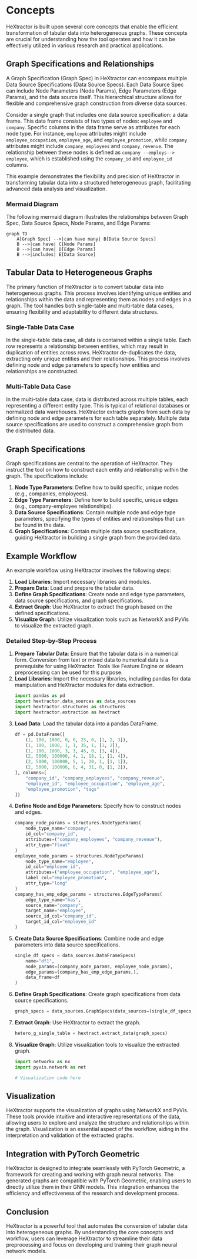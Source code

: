 # Concepts

HeXtractor is built upon several core concepts that enable the efficient transformation of tabular data into heterogeneous graphs. These concepts are crucial for understanding how the tool operates and how it can be effectively utilized in various research and practical applications.

## Graph Specifications and Relationships

A Graph Specification (Graph Spec) in HeXtractor can encompass multiple Data Source Specifications (Data Source Specs). Each Data Source Spec can include Node Parameters (Node Params), Edge Parameters (Edge Params), and the data source itself. This hierarchical structure allows for flexible and comprehensive graph construction from diverse data sources.

Consider a single graph that includes one data source specification: a data frame. This data frame consists of two types of nodes: `employee` and `company`. Specific columns in the data frame serve as attributes for each node type. For instance, `employee` attributes might include `employee_occupation`, `employee_age`, and `employee_promotion`, while `company` attributes might include `company_employees` and `company_revenue`. The relationship between these nodes is defined as `company --employs--> employee`, which is established using the `company_id` and `employee_id` columns.

This example demonstrates the flexibility and precision of HeXtractor in transforming tabular data into a structured heterogeneous graph, facilitating advanced data analysis and visualization.


### Mermaid Diagram

The following mermaid diagram illustrates the relationships between Graph Spec, Data Source Specs, Node Params, and Edge Params:

```mermaid
graph TD
    A[Graph Spec] -->|can have many| B[Data Source Specs]
    B -->|can have| C[Node Params]
    B -->|can have| D[Edge Params]
    B -->|includes| E[Data Source]
```


## Tabular Data to Heterogeneous Graphs

The primary function of HeXtractor is to convert tabular data into heterogeneous graphs. This process involves identifying unique entities and relationships within the data and representing them as nodes and edges in a graph. The tool handles both single-table and multi-table data cases, ensuring flexibility and adaptability to different data structures.

### Single-Table Data Case

In the single-table data case, all data is contained within a single table. Each row represents a relationship between entities, which may result in duplication of entities across rows. HeXtractor de-duplicates the data, extracting only unique entities and their relationships. This process involves defining node and edge parameters to specify how entities and relationships are constructed.

### Multi-Table Data Case

In the multi-table data case, data is distributed across multiple tables, each representing a different entity type. This is typical of relational databases or normalized data warehouses. HeXtractor extracts graphs from such data by defining node and edge parameters for each table separately. Multiple data source specifications are used to construct a comprehensive graph from the distributed data.

## Graph Specifications

Graph specifications are central to the operation of HeXtractor. They instruct the tool on how to construct each entity and relationship within the graph. The specifications include:

1. **Node Type Parameters**: Define how to build specific, unique nodes (e.g., companies, employees).
2. **Edge Type Parameters**: Define how to build specific, unique edges (e.g., company-employee relationships).
3. **Data Source Specifications**: Contain multiple node and edge type parameters, specifying the types of entities and relationships that can be found in the data.
4. **Graph Specifications**: Contain multiple data source specifications, guiding HeXtractor in building a single graph from the provided data.

## Example Workflow

An example workflow using HeXtractor involves the following steps:

1. **Load Libraries**: Import necessary libraries and modules.
2. **Prepare Data**: Load and prepare the tabular data.
3. **Define Graph Specifications**: Create node and edge type parameters, data source specifications, and graph specifications.
4. **Extract Graph**: Use HeXtractor to extract the graph based on the defined specifications.
5. **Visualize Graph**: Utilize visualization tools such as NetworkX and PyVis to visualize the extracted graph.

### Detailed Step-by-Step Process

1. **Prepare Tabular Data**: Ensure that the tabular data is in a numerical form. Conversion from text or mixed data to numerical data is a prerequisite for using HeXtractor. Tools like Feature Engine or sklearn preprocessing can be used for this purpose.
2. **Load Libraries**: Import the necessary libraries, including pandas for data manipulation and HeXtractor modules for data extraction.
   ```python
   import pandas as pd
   import hextractor.data_sources as data_sources
   import hextractor.structures as structures
   import hextractor.extraction as hextract
   ```
3. **Load Data**: Load the tabular data into a pandas DataFrame.
   ```python
   df = pd.DataFrame([
       (1, 100, 1000, 0, 0, 25, 0, [1, 2, 3]),
       (1, 100, 1000, 1, 1, 35, 1, [1, 2]),
       (1, 100, 1000, 3, 3, 45, 0, [3, 4]),
       (2, 5000, 100000, 4, 1, 18, 1, [1, 4]),
       (2, 5000, 100000, 5, 1, 20, 1, [1, 1]),
       (2, 5000, 100000, 6, 4, 31, 0, [1, 2]),
   ], columns=[
       "company_id", "company_employees", "company_revenue",
       "employee_id", "employee_occupation", "employee_age",
       "employee_promotion", "tags"
   ])
   ```
4. **Define Node and Edge Parameters**: Specify how to construct nodes and edges.
   ```python
   company_node_params = structures.NodeTypeParams(
       node_type_name="company",
       id_col="company_id",
       attributes=("company_employees", "company_revenue"),
       attr_type="float"
   )
   employee_node_params = structures.NodeTypeParams(
       node_type_name="employee",
       id_col="employee_id",
       attributes=("employee_occupation", "employee_age"),
       label_col="employee_promotion",
       attr_type="long"
   )
   company_has_emp_edge_params = structures.EdgeTypeParams(
       edge_type_name="has",
       source_name="company",
       target_name="employee",
       source_id_col="company_id",
       target_id_col="employee_id"
   )
   ```
5. **Create Data Source Specifications**: Combine node and edge parameters into data source specifications.
   ```python
   single_df_specs = data_sources.DataFrameSpecs(
       name="df1",
       node_params=(company_node_params, employee_node_params),
       edge_params=(company_has_emp_edge_params,),
       data_frame=df
   )
   ```
6. **Define Graph Specifications**: Create graph specifications from data source specifications.
   ```python
   graph_specs = data_sources.GraphSpecs(data_sources=(single_df_specs,))
   ```
7. **Extract Graph**: Use HeXtractor to extract the graph.
   ```python
   hetero_g_single_table = hextract.extract_data(graph_specs)
   ```
8. **Visualize Graph**: Utilize visualization tools to visualize the extracted graph.
   ```python
   import networkx as nx
   import pyvis.network as net

   # Visualization code here
   ```

## Visualization

HeXtractor supports the visualization of graphs using NetworkX and PyVis. These tools provide intuitive and interactive representations of the data, allowing users to explore and analyze the structure and relationships within the graph. Visualization is an essential aspect of the workflow, aiding in the interpretation and validation of the extracted graphs.

## Integration with PyTorch Geometric

HeXtractor is designed to integrate seamlessly with PyTorch Geometric, a framework for creating and working with graph neural networks. The generated graphs are compatible with PyTorch Geometric, enabling users to directly utilize them in their GNN models. This integration enhances the efficiency and effectiveness of the research and development process.

## Conclusion

HeXtractor is a powerful tool that automates the conversion of tabular data into heterogeneous graphs. By understanding the core concepts and workflow, users can leverage HeXtractor to streamline their data preprocessing and focus on developing and training their graph neural network models.